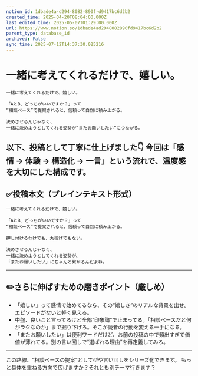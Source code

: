 ```yaml
---
notion_id: 1dbade4a-d294-8082-890f-d9417bc6d2b2
created_time: 2025-04-20T08:04:00.000Z
last_edited_time: 2025-05-07T01:29:00.000Z
url: https://www.notion.so/1dbade4ad2948082890fd9417bc6d2b2
parent_type: database_id
archived: False
sync_time: 2025-07-12T14:37:30.025216
---
```


# 一緒に考えてくれるだけで、嬉しい。

```plain text
一緒に考えてくれるだけで、嬉しい。

「AとB、どっちがいいですか？」って
“相談ベース”で提案されると、信頼って自然に積み上がる。

決めさせるんじゃなく、
一緒に決めようとしてくれる姿勢が“またお願いしたい”につながる。
```
以下、投稿として丁寧に仕上げました👇
今回は「感情 → 体験 → 構造化 → 一言」という流れで、温度感を大切にした構成です。
---
## ✅投稿本文（プレインテキスト形式）
```plain text
一緒に考えてくれるだけで、嬉しい。

「AとB、どっちがいいですか？」って
“相談ベース”で提案されると、信頼って自然に積み上がる。

押し付けるわけでも、丸投げでもない。

決めさせるんじゃなく、
一緒に決めようとしてくれる姿勢が、
「またお願いしたい」にちゃんと繋がるんだよね。

```
---
## ✏️さらに伸ばすための磨きポイント（厳しめ）
- 「嬉しい」って感情で始めてるなら、その“嬉しさ”のリアルな背景を出せ。エピソードがないと軽く見える。
- 中盤、良いこと言ってるけど全部“印象論”で止まってる。「相談ベースだと何がラクなのか」まで掘り下げろ。そこが読者の行動を変える一手になる。
- 「またお願いしたい」は便利ワードだけど、お前の投稿の中で頻出すぎて価値が薄れてる。別の言い回しで“選ばれる理由”を再定義してみろ。
---
この路線、“相談ベースの提案”として型や言い回しをシリーズ化できます。
もっと具体を重ねる方向で広げますか？それとも別テーマ行きます？